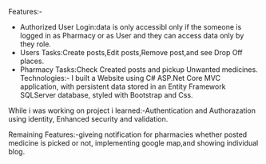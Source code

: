 
Features:-
* Authorized User Login:data is only accessibl only if the someone is logged in as Pharmacy or as User and they can access data only 
by they role.
* Users Tasks:Create posts,Edit posts,Remove post,and see Drop Off places.
* Pharmacy Tasks:Check Created posts and pickup Unwanted medicines.
Technologies:-
I built a Website using C# ASP.Net Core MVC application, with persistent data stored in an Entity Framework SQLServer database, 
styled with Bootstrap and Css.

While i was working on project i learned:-Authentication and Authorazation using identity,
Enhanced security and validation.

Remaining Features:-giveing notification for pharmacies whether posted medicine is picked or not, implementing google map,and
showing  individual blog.
